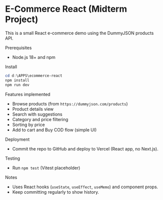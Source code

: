 # E-Commerce React (Midterm Project)

This is a small React e-commerce demo using the DummyJSON products API.

Prerequisites
- Node.js 18+ and npm

Install

```powershell
cd d:\APPS\ecommerce-react
npm install
npm run dev
```

Features implemented
- Browse products (from `https://dummyjson.com/products`)
- Product details view
- Search with suggestions
- Category and price filtering
- Sorting by price
- Add to cart and Buy COD flow (simple UI)

Deployment
- Commit the repo to GitHub and deploy to Vercel (React app, no Next.js).

Testing
- Run `npm test` (Vitest placeholder)

Notes
- Uses React hooks (`useState`, `useEffect`, `useMemo`) and component props.
- Keep committing regularly to show history.
